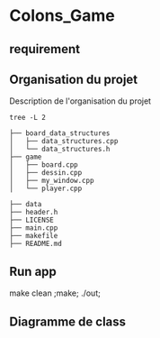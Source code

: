 # Colons_Game

## requirement 

## Organisation du projet 

Description de l'organisation du projet

    tree -L 2

    ├── board_data_structures
    │   ├── data_structures.cpp
    │   └── data_structures.h
    ├── game
    │   ├── board.cpp
    │   ├── dessin.cpp
    │   ├── my_window.cpp
    │   └── player.cpp
    
    ├── data 
    ├── header.h
    ├── LICENSE
    ├── main.cpp
    ├── makefile
    ├── README.md

## Run app  

make clean ;make; ./out;


## Diagramme de class 